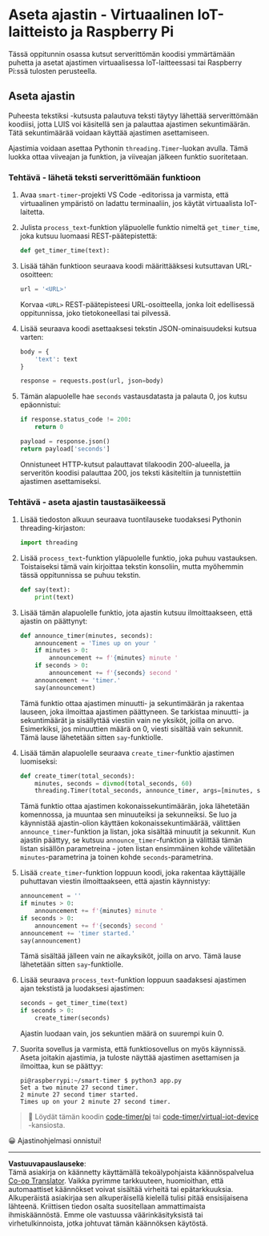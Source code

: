 <!--
CO_OP_TRANSLATOR_METADATA:
{
  "original_hash": "64ad4ddb4de81a18b7252e968f10b404",
  "translation_date": "2025-08-27T22:23:52+00:00",
  "source_file": "6-consumer/lessons/3-spoken-feedback/single-board-computer-set-timer.md",
  "language_code": "fi"
}
-->
# Aseta ajastin - Virtuaalinen IoT-laitteisto ja Raspberry Pi

Tässä oppitunnin osassa kutsut serverittömän koodisi ymmärtämään puhetta ja asetat ajastimen virtuaalisessa IoT-laitteessasi tai Raspberry Pi:ssä tulosten perusteella.

## Aseta ajastin

Puheesta tekstiksi -kutsusta palautuva teksti täytyy lähettää serverittömään koodiisi, jotta LUIS voi käsitellä sen ja palauttaa ajastimen sekuntimäärän. Tätä sekuntimäärää voidaan käyttää ajastimen asettamiseen.

Ajastimia voidaan asettaa Pythonin `threading.Timer`-luokan avulla. Tämä luokka ottaa viiveajan ja funktion, ja viiveajan jälkeen funktio suoritetaan.

### Tehtävä - lähetä teksti serverittömään funktioon

1. Avaa `smart-timer`-projekti VS Code -editorissa ja varmista, että virtuaalinen ympäristö on ladattu terminaaliin, jos käytät virtuaalista IoT-laitetta.

1. Julista `process_text`-funktion yläpuolelle funktio nimeltä `get_timer_time`, joka kutsuu luomaasi REST-päätepistettä:

    ```python
    def get_timer_time(text):
    ```

1. Lisää tähän funktioon seuraava koodi määrittääksesi kutsuttavan URL-osoitteen:

    ```python
    url = '<URL>'
    ```

    Korvaa `<URL>` REST-päätepisteesi URL-osoitteella, jonka loit edellisessä oppitunnissa, joko tietokoneellasi tai pilvessä.

1. Lisää seuraava koodi asettaaksesi tekstin JSON-ominaisuudeksi kutsua varten:

    ```python
    body = {
        'text': text
    }
    
    response = requests.post(url, json=body)
    ```

1. Tämän alapuolelle hae `seconds` vastausdatasta ja palauta 0, jos kutsu epäonnistui:

    ```python
    if response.status_code != 200:
        return 0
    
    payload = response.json()
    return payload['seconds']
    ```

    Onnistuneet HTTP-kutsut palauttavat tilakoodin 200-alueella, ja serveritön koodisi palauttaa 200, jos teksti käsiteltiin ja tunnistettiin ajastimen asettamiseksi.

### Tehtävä - aseta ajastin taustasäikeessä

1. Lisää tiedoston alkuun seuraava tuontilauseke tuodaksesi Pythonin threading-kirjaston:

    ```python
    import threading
    ```

1. Lisää `process_text`-funktion yläpuolelle funktio, joka puhuu vastauksen. Toistaiseksi tämä vain kirjoittaa tekstin konsoliin, mutta myöhemmin tässä oppitunnissa se puhuu tekstin.

    ```python
    def say(text):
        print(text)
    ```

1. Lisää tämän alapuolelle funktio, jota ajastin kutsuu ilmoittaakseen, että ajastin on päättynyt:

    ```python
    def announce_timer(minutes, seconds):
        announcement = 'Times up on your '
        if minutes > 0:
            announcement += f'{minutes} minute '
        if seconds > 0:
            announcement += f'{seconds} second '
        announcement += 'timer.'
        say(announcement)
    ```

    Tämä funktio ottaa ajastimen minuutti- ja sekuntimäärän ja rakentaa lauseen, joka ilmoittaa ajastimen päättyneen. Se tarkistaa minuutti- ja sekuntimäärät ja sisällyttää viestiin vain ne yksiköt, joilla on arvo. Esimerkiksi, jos minuuttien määrä on 0, viesti sisältää vain sekunnit. Tämä lause lähetetään sitten `say`-funktiolle.

1. Lisää tämän alapuolelle seuraava `create_timer`-funktio ajastimen luomiseksi:

    ```python
    def create_timer(total_seconds):
        minutes, seconds = divmod(total_seconds, 60)
        threading.Timer(total_seconds, announce_timer, args=[minutes, seconds]).start()
    ```

    Tämä funktio ottaa ajastimen kokonaissekuntimäärän, joka lähetetään komennossa, ja muuntaa sen minuuteiksi ja sekunneiksi. Se luo ja käynnistää ajastin-olion käyttäen kokonaissekuntimäärää, välittäen `announce_timer`-funktion ja listan, joka sisältää minuutit ja sekunnit. Kun ajastin päättyy, se kutsuu `announce_timer`-funktion ja välittää tämän listan sisällön parametreina - joten listan ensimmäinen kohde välitetään `minutes`-parametrina ja toinen kohde `seconds`-parametrina.

1. Lisää `create_timer`-funktion loppuun koodi, joka rakentaa käyttäjälle puhuttavan viestin ilmoittaakseen, että ajastin käynnistyy:

    ```python
    announcement = ''
    if minutes > 0:
        announcement += f'{minutes} minute '
    if seconds > 0:
        announcement += f'{seconds} second '    
    announcement += 'timer started.'
    say(announcement)
    ```

    Tämä sisältää jälleen vain ne aikayksiköt, joilla on arvo. Tämä lause lähetetään sitten `say`-funktiolle.

1. Lisää seuraava `process_text`-funktion loppuun saadaksesi ajastimen ajan tekstistä ja luodaksesi ajastimen:

    ```python
    seconds = get_timer_time(text)
    if seconds > 0:
        create_timer(seconds)
    ```

    Ajastin luodaan vain, jos sekuntien määrä on suurempi kuin 0.

1. Suorita sovellus ja varmista, että funktiosovellus on myös käynnissä. Aseta joitakin ajastimia, ja tuloste näyttää ajastimen asettamisen ja ilmoittaa, kun se päättyy:

    ```output
    pi@raspberrypi:~/smart-timer $ python3 app.py 
    Set a two minute 27 second timer.
    2 minute 27 second timer started.
    Times up on your 2 minute 27 second timer.
    ```

> 💁 Löydät tämän koodin [code-timer/pi](../../../../../6-consumer/lessons/3-spoken-feedback/code-timer/pi) tai [code-timer/virtual-iot-device](../../../../../6-consumer/lessons/3-spoken-feedback/code-timer/virtual-iot-device) -kansiosta.

😀 Ajastinohjelmasi onnistui!

---

**Vastuuvapauslauseke**:  
Tämä asiakirja on käännetty käyttämällä tekoälypohjaista käännöspalvelua [Co-op Translator](https://github.com/Azure/co-op-translator). Vaikka pyrimme tarkkuuteen, huomioithan, että automaattiset käännökset voivat sisältää virheitä tai epätarkkuuksia. Alkuperäistä asiakirjaa sen alkuperäisellä kielellä tulisi pitää ensisijaisena lähteenä. Kriittisen tiedon osalta suositellaan ammattimaista ihmiskäännöstä. Emme ole vastuussa väärinkäsityksistä tai virhetulkinnoista, jotka johtuvat tämän käännöksen käytöstä.
